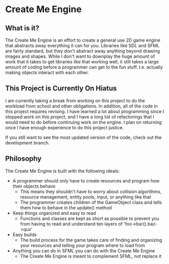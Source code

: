 Create Me Engine
================

What is it?
-----------

The Create Me Engine is an effort to create a general use 2D game engine that abstracts away everything it can for you. Libraries like SDL and SFML are fairly standard, but they don't abstract away anything beyond drawing images and shapes. While I don't want to downplay the huge amount of work that it takes to get libraries like that working well, it still takes a large amount of coding before a programmer can get to the fun stuff. I.e. actually making objects interact with each other.

This Project is Currently On Hiatus
-----------------------------------

I am currently taking a break from working on this project to do the workload from school and other obligations. In addition, all of the code in this project requires revising. I have learned a lot about programming since I stopped work on this project, and I have a long list of refactorings that I would need to do before continuing work on the engine. I plan on returning once I have enough experience to do this project justice.

If you still want to see the most updated version of the code, check out the development branch.

Philosophy
----------

The Create Me Engine is built with the following ideals:

* A programmer should only have to create resources and program how their objects behave
  * This means they shouldn't have to worry about collision algorithms, resource management, entity pools, input, or anything like that
  * The programmer creates children of the GameObject class and tells them how to behave in the update() method
* Keep things organized and easy to read
  * Functions and classes are kept as short as possible to prevent you from having to read and understand ten layers of 'foo->bar().baz->qux'
* Easy builds
  * The build process for the game takes care of finding and organizing your resources and telling your program where to load from
* Anything you can do in SFML you can do with the Create Me Engine
  * The Create Me Engine is meant to complement SFML, not replace it
